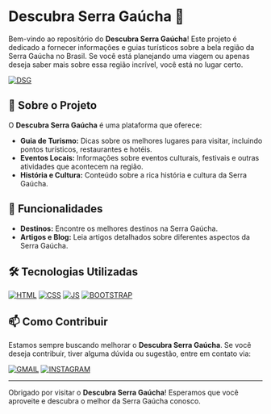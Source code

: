 # Descubra Serra Gaúcha 🌄

Bem-vindo ao repositório do **Descubra Serra Gaúcha**! Este projeto é dedicado a fornecer informações e guias turísticos sobre a bela região da Serra Gaúcha no Brasil. Se você está planejando uma viagem ou apenas deseja saber mais sobre essa região incrível, você está no lugar certo.

[![DSG](https://img.shields.io/badge/Descubra_Serra_Gaúcha-cff0ff?style=for-the-badge&color=4169E1)](https://descubraserragaucha.com)

## 📜 Sobre o Projeto

O **Descubra Serra Gaúcha** é uma plataforma que oferece:

- **Guia de Turismo:** Dicas sobre os melhores lugares para visitar, incluindo pontos turísticos, restaurantes e hotéis.
- **Eventos Locais:** Informações sobre eventos culturais, festivais e outras atividades que acontecem na região.
- **História e Cultura:** Conteúdo sobre a rica história e cultura da Serra Gaúcha.

## 🚀 Funcionalidades

- **Destinos:** Encontre os melhores destinos na Serra Gaúcha.
- **Artigos e Blog:** Leia artigos detalhados sobre diferentes aspectos da Serra Gaúcha.

## 🛠️ Tecnologias Utilizadas

[![HTML](https://img.shields.io/badge/HTML5-E34F26?style=for-the-badge&logo=html5&logoColor=white)]()
[![CSS](https://img.shields.io/badge/CSS3-1572B6?style=for-the-badge&logo=css3&logoColor=white)]()
[![JS](https://img.shields.io/badge/JavaScript-F7DF1E?style=for-the-badge&logo=javascript&logoColor=black)]()
[![BOOTSTRAP](https://img.shields.io/badge/Bootstrap-712cf9?style=for-the-badge&logo=bootstrap&logoColor=white)]()

## 📫 Como Contribuir

Estamos sempre buscando melhorar o **Descubra Serra Gaúcha**. Se você deseja contribuir, tiver alguma dúvida ou sugestão, entre em contato via:

[![GMAIL](https://img.shields.io/badge/Gmail-D14836?style=for-the-badge&logo=gmail&logoColor=white)](mailto:contato@descubraserragaucha.com)
[![INSTAGRAM](https://img.shields.io/badge/Instagram-E4405F?style=for-the-badge&logo=instagram&logoColor=white)](https://instagram.com/dserragaucha/)


---

Obrigado por visitar o **Descubra Serra Gaúcha**! Esperamos que você aproveite e descubra o melhor da Serra Gaúcha conosco.

